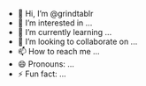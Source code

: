 - 👋 Hi, I’m @grindtablr
- 👀 I’m interested in ...
- 🌱 I’m currently learning ...
- 💞️ I’m looking to collaborate on ...
- 📫 How to reach me ...
- 😄 Pronouns: ...
- ⚡ Fun fact: ...

<!---
grindtablr/grindtablr is a ✨ special ✨ repository because its `README.md` (this file) appears on your GitHub profile.
You can click the Preview link to take a look at your changes.
--->
